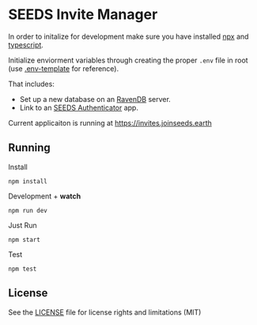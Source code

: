 # SEEDS Invite Manager

In order to initalize for development make sure you have installed [npx](https://www.npmjs.com/package/npx) and [typescript](https://www.npmjs.com/package/typescript).

Initialize enviorment variables through creating the proper `.env` file in root (use [.env-template](.env-template) for reference).

That includes:
- Set up a new database on an [RavenDB](https://ravendb.net/) server. 
- Link to an [SEEDS Authenticator](https://github.com/seeds-passport/seeds-authenticator) app.

Current applicaiton is running at https://invites.joinseeds.earth

## Running

Install

`npm install`

Development + **watch**

`npm run dev`

Just Run

`npm start`

Test

`npm test`

## License
See the [LICENSE](LICENSE.md) file for license rights and limitations (MIT)